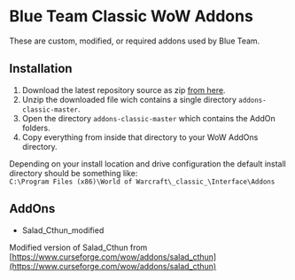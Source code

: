 # Blue Team Classic WoW Addons

These are custom, modified, or required addons used by Blue Team.

## Installation

1. Download the latest repository source as zip [from here](https://github.com/blue-team-wow/addons-classic/archive/master.zip).
2. Unzip the downloaded file wich contains a single directory `addons-classic-master`.
3. Open the directory `addons-classic-master` which contains the AddOn folders.
4. Copy everything from inside that directory to your WoW AddOns directory.

Depending on your install location and drive configuration the default install directory should be something like:  
`C:\Program Files (x86)\World of Warcraft\_classic_\Interface\Addons`

## AddOns

- Salad_Cthun_modified

Modified version of Salad_Cthun from [https://www.curseforge.com/wow/addons/salad_cthun](https://www.curseforge.com/wow/addons/salad_cthun)
